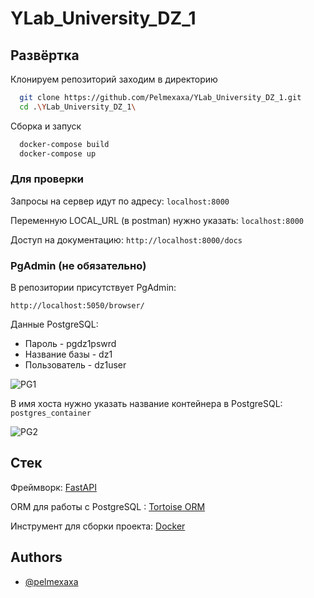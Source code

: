 
# YLab_University_DZ_1



## Развёртка

Клонируем репозиторий заходим в директорию

```bash
  git clone https://github.com/Pelmexaxa/YLab_University_DZ_1.git
  cd .\YLab_University_DZ_1\
```

Сборка и запуск
```bash
  docker-compose build
  docker-compose up
```

### Для проверки
Запросы на сервер идут по адресу:
`localhost:8000`

Переменную LOCAL_URL (в postman) нужно указать:
`localhost:8000`

Доступ на документацию:
`http://localhost:8000/docs`


### PgAdmin (не обязательно)
В репозитории присутствует PgAdmin:

`http://localhost:5050/browser/`

Данные PostgreSQL:
- Пароль - pgdz1pswrd
- Название базы - dz1
- Пользователь - dz1user

![PG1](https://i.imgur.com/aMozWDM.png)

В имя хоста нужно указать название контейнера в PostgreSQL:
`postgres_container`

![PG2](https://i.imgur.com/EYlAnlX.png)
## Стек

Фреймворк: [FastAPI](https://fastapi.tiangolo.com)

ОRM для работы с PostgreSQL : [Tortoise ORM](https://tortoise.github.io)

Инструмент для сборки проекта: [Docker](https://www.docker.com)



## Authors

- [@pelmexaxa](https://www.github.com/pelmexaxa)

